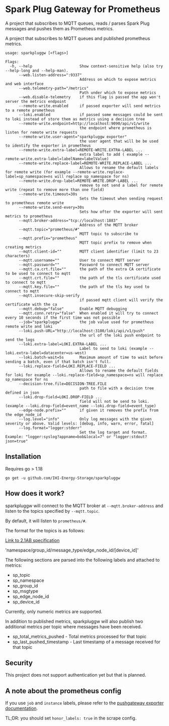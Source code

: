 # Spark Plug Gateway for Prometheus

A project that subscribes to MQTT queues, reads / parses Spark Plug messages and pushes them as Prometheus metrics.

A project that subscribes to MQTT queues and published prometheus metrics.

```
usage: sparkpluggw [<flags>]

Flags:
  -h, --help                     Show context-sensitive help (also try --help-long and --help-man).
      --web.listen-address=":9337"  
                                 Address on which to expose metrics and web interface
      --web.telemetry-path="/metrics"  
                                 Path under which to expose metrics
      --web.disable-telemetry    if this flag is passed the app won't server the metrics endpoint
      --remote-write.enabled     if passed exporter will send metrics to a remote prometheus
      --loki.enabled             if passed some messages could be sent to loki instead of store them as metrics using a decision tree
      --remote-write.endpoint=http://localhost:9090/api/v1/write  
                                 the endpoint where prometheus is listen for remote write requests
      --remote-write.user-agent="sparkpluggw exporter"  
                                 the user agent that will be be used to identify the exporter in prometheus
      --remote-write.extra-label=REMOTE-WRITE.EXTRA-LABEL ...  
                                 extra label to add ( example --remote-write.extra-label=labelName=labelValue)
      --remote-write.replace-label=REMOTE-WRITE.REPLACE-LABEL ...  
                                 Allows to rename the default labels for remote write (for example --remote-write.replace-label=sp_namespace=ns will replace sp_namespace for ns)
      --remote-write.drop-label=REMOTE-WRITE.DROP-LABEL ...  
                                 remove to not send a label for remote write (repeat to remove more than one field)
      --remote-write.timeout=30s  
                                 Sets the timeout when sending request to prometheus remote write
      --remote-write.send-every=30s  
                                 Sets how ofter the exporter will sent metrics to prometheus
      --mqtt.broker-address="tcp://localhost:1883"  
                                 Address of the MQTT broker
      --mqtt.topic="prometheus/#"  
                                 MQTT topic to subscribe to
      --mqtt.prefix="prometheus"  
                                 MQTT topic prefix to remove when creating metrics
      --mqtt.client-id=""        MQTT client identifier (limit to 23 characters)
      --mqtt.username=""         User to connect MQTT server
      --mqtt.password=""         Password to connect MQTT server
      --mqtt.ca.crt.file=""      the path of the extra CA certificate to be used to connect to mqtt
      --mqtt.crt.file=""         the path of the tls certificate used to connect to mqtt
      --mqtt.key.file=""         the path of the tls key used to connect to mqtt
      --mqtt.insecure-skip-verify  
                                 if passed mqtt client will verify the certificate with the ca
      --mqtt.debug="false"       Enable MQTT debugging
      --mqtt.conn.retry="false"  When enabled it will try to connect every 10 seconds if the first time was not possible
      --job="sparkpluggw"        the job value used for prometheus remote write and loki
      --loki.push-URL="http://localhost:3100/loki/api/v1/push"  
                                 the url of the loki push endpoint to send the logs
      --loki.extra-label=LOKI.EXTRA-LABEL ...  
                                 Label to send to loki (example --loki.extra-label=datacenter=us-west)
      --loki.batch-wait=5s       Maximum amount of time to wait before sending a batch, even if that batch isn't full.
      --loki.replace-field=LOKI.REPLACE-FIELD ...  
                                 Allows to rename the default fields for loki for example --loki.replace-field=sp_namespace=ns will replace sp_namespace for ns
      --decision-tree.file=DECISION-TREE.FILE  
                                 path to file with a decision tree defined in json
      --loki.drop-field=LOKI.DROP-FIELD ...  
                                 field will not be send to loki. (example --loki.drop-field=event_name --loki.drop-field=event_type)
      --edge-node.prefix=""      if given it removes the prefix from the edge_node_id
      --log.level="info"         Only log messages with the given severity or above. Valid levels: [debug, info, warn, error, fatal]
      --log.format="logger:stderr"  
                                 Set the log target and format. Example: "logger:syslog?appname=bob&local=7" or "logger:stdout?json=true"
```

## Installation

Requires go > 1.18

```
go get -u github.com/IHI-Energy-Storage/sparkpluggw
```

## How does it work?

sparkpluggw will connect to the MQTT broker at `--mqtt.broker-address` and
listen to the topics specified by `--mqtt.topic`.

By default, it will listen to `prometheus/#`.

The format for the topics is as follows:

[Link to 2.1AB specification](https://s3.amazonaws.com/cirrus-link-com/Sparkplug+Topic+Namespace+and+State+ManagementV2.1+Apendix++Payload+B+format.pdf)

'namespace/group_id/message_type/edge_node_id/[device_id]'

The following sections are parsed into the following labels and attached to metrics:

- sp_topic
- sp_namespace
- sp_group_id
- sp_msgtype
- sp_edge_node_id
- sp_device_id

Currently, only numeric metrics are supported.

In addition to published metrics, sparkpluggw will also publish two additional metrics per topic where messages have been received.

- sp_total_metrics_pushed  - Total metrics processed for that topic
- sp_last_pushed_timestamp - Last timestamp of a message received for that topic

## Security

This project does not support authentication yet but that is planned.

## A note about the prometheus config

If you use `job` and `instance` labels, please refer to the [pushgateway
exporter
documentation](https://github.com/prometheus/pushgateway#about-the-job-and-instance-labels).

TL;DR: you should set `honor_labels: true` in the scrape config.
